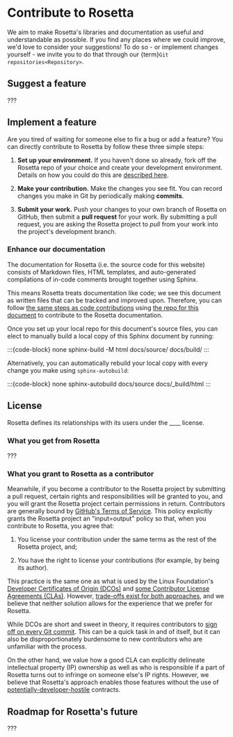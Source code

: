 # Contribute to Rosetta
We aim to make Rosetta's libraries and documentation as useful and understandable as possible. If you find any places where we could improve, we'd love to consider your suggestions! To do so - or implement changes yourself - we invite you to do that through our {term}`Git repositories<Repository>`.

## Suggest a feature
???

## Implement a feature
Are you tired of waiting for someone else to fix a bug or add a feature? You can directly contribute to Rosetta by follow these three simple steps:

1. **Set up your environment.** If you haven't done so already, fork off the Rosetta repo of your choice and create your development environment. Details on how you could do this are [described here](project:/start/install.md#get-rosetta-for-development).

2. **Make your contribution.** Make the changes you see fit. You can record changes you make in Git by periodically making **commits**.

3. **Submit your work.** Push your changes to your own branch of Rosetta on GitHub, then submit a **pull request** for your work. By submitting a pull request, you are asking the Rosetta project to *pull* from your work into the project's development branch.

### Enhance our documentation
The documentation for Rosetta (i.e. the source code for this website) consists of Markdown files, HTML templates, and auto-generated compilations of in-code comments brought together using Sphinx.

This means Rosetta treats documentation like code; we see this document as written files that can be tracked and improved upon. Therefore, you can follow [the same steps as code contributions](#implement-a-feature) using [the repo for this document](https://github.com/rosetta-code/rosetta-doc) to contribute to the Rosetta documentation.

Once you set up your local repo for this document's source files, you can elect to manually build a local copy of this Sphinx document by running:

:::{code-block} none
sphinx-build -M html docs/source/ docs/build/
:::

Alternatively, you can automatically rebuild your local copy with every change you make using `sphinx-autobuild`:

:::{code-block} none
sphinx-autobuild docs/source docs/_build/html
:::

## License
Rosetta defines its relationships with its users under the ____ license.

### What you get from Rosetta
???

### What you grant to Rosetta as a contributor
Meanwhile, if you become a contributor to the Rosetta project by submitting a pull request, certain rights and responsibilities will be granted to you, and you will grant the Rosetta project certain permissions in return. Contributors are generally bound by [GitHub's Terms of Service](https://help.github.com/en/github/site-policy/github-terms-of-service#6-contributions-under-repository-license). This policy explicitly grants the Rosetta project an "input=output" policy so that, when you contribute to Rosetta, you agree that:

1. You license your contribution under the same terms as the rest of the Rosetta project, and;

2. You have the right to license your contributions (for example, by being its author).

This practice is the same one as what is used by the Linux Foundation's [Developer Certificates of Origin (DCOs)](https://developercertificate.org/) and [some Contributor License Agreements (CLAs)](https://www.mondaq.com/unitedstates/intellectual-property/807444/what-you-should-know-about-contributor-license-agreements-in-open-source-projects). However, [trade-offs exist for both approaches](https://katedowninglaw.com/2019/02/15/should-i-use-a-developers-certificate-of-origin-or-a-contributor-agreement/), and we believe that neither solution allows for the experience that we prefer for Rosetta.

While DCOs are short and sweet in theory, it requires contributors to [sign off on every Git commit](https://git-scm.com/book/en/v2/Git-Tools-Signing-Your-Work). This can be a quick task in and of itself, but it can also be disproportionately burdensome to new contributors who are unfamiliar with the process. 

On the other hand, we value how a good CLA can explicitly delineate intellectual property (IP) ownership as well as who is responsible if a part of Rosetta turns out to infringe on someone else's IP rights. However, we believe that Rosetta's approach enables those features without the use of [potentially-developer-hostile](https://ben.balter.com/2018/01/02/why-you-probably-shouldnt-add-a-cla-to-your-open-source-project/) contracts.

## Roadmap for Rosetta's future
???